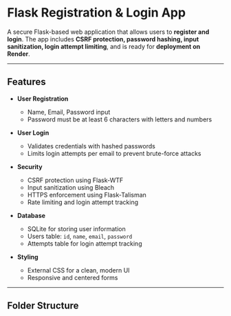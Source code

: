 # Flask Registration & Login App

A secure Flask-based web application that allows users to **register and login**. The app includes **CSRF protection, password hashing, input sanitization, login attempt limiting**, and is ready for **deployment on Render**.

---

## Features

- **User Registration**  
  - Name, Email, Password input  
  - Password must be at least 6 characters with letters and numbers  

- **User Login**  
  - Validates credentials with hashed passwords  
  - Limits login attempts per email to prevent brute-force attacks  

- **Security**  
  - CSRF protection using Flask-WTF  
  - Input sanitization using Bleach  
  - HTTPS enforcement using Flask-Talisman  
  - Rate limiting and login attempt tracking  

- **Database**  
  - SQLite for storing user information  
  - Users table: `id`, `name`, `email`, `password`  
  - Attempts table for login attempt tracking  

- **Styling**  
  - External CSS for a clean, modern UI  
  - Responsive and centered forms  

---

## Folder Structure


